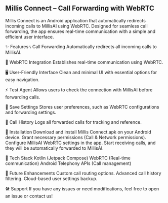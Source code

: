 ## Millis Connect – Call Forwarding with WebRTC
Millis Connect is an Android application that automatically redirects incoming calls to MillisAI using WebRTC. Designed for seamless call forwarding, the app ensures real-time communication with a simple and efficient user interface.

✨ Features
📞 Call Forwarding
Automatically redirects all incoming calls to MillisAI.

🔗 WebRTC Integration
Establishes real-time communication using WebRTC.

🖥️ User-Friendly Interface
Clean and minimal UI with essential options for easy navigation.

⚡️ Test Agent
Allows users to check the connection with MillisAI before forwarding calls.

💾 Save Settings
Stores user preferences, such as WebRTC configurations and forwarding settings.

📜 Call History
Logs all forwarded calls for tracking and reference.


📱 Installation
Download and install Millis Connect.apk on your Android device.
Grant necessary permissions (Call & Network permissions).
Configure MillisAI WebRTC settings in the app.
Start receiving calls, and they will be automatically forwarded to MillisAI.


🚀 Tech Stack
Kotlin (Jetpack Compose)
WebRTC (Real-time communication)
Android Telephony APIs (Call management)


🔧 Future Enhancements
Custom call routing options.
Advanced call history filtering.
Cloud-based user settings backup.

🛠️ Support
If you have any issues or need modifications, feel free to open an issue or contact us!
